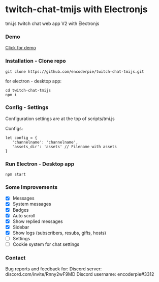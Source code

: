 # twitch-chat-tmijs with Electronjs
tmi.js twitch chat web app V2 with Electronjs

### Demo
[Click for demo](https://encoderpie.github.io/twitch-chat-tmijs/)

### Installation - Clone repo
```
git clone https://github.com/encoderpie/twitch-chat-tmijs.git
```

for electron - desktop app:
```
cd twitch-chat-tmijs
npm i
```

### Config - Settings
Configuration settings are at the top of scripts/tmi.js

Configs:
```
let config = {
   'channelname': 'channelname',
   'assets_dir': 'assets' // Filename with assets
}
```

### Run Electron - Desktop app
```
npm start
```

### Some Improvements
- [x] Messages
- [x] System messages
- [x] Badges
- [x] Auto scroll
- [x] Show replied messages
- [x] Sidebar
- [x] Show logs (subscribers, resubs, gifts, hosts)
- [ ] Settings
- [ ] Cookie system for chat settings

### Contact
Bug reports and feedback for:
Discord server: discord.com/invite/Rnny2wF9MD
Discord username: encoderpie#3312